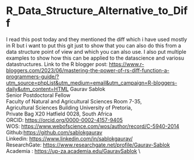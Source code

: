 # R_Data_Structure_Alternative_to_Diff
I read this post today and they mentioned the diff which i have used mostly in R but i want to put this git just to show that you can also do this from a data structure point of view and which you can also use. I also put multiple examples to show how this can be applied to the datascience and variosu datastructures. Link to the R blogger post: https://www.r-bloggers.com/2023/06/mastering-the-power-of-rs-diff-function-a-programmers-guide/?utm_source=phpList&utm_medium=email&utm_campaign=R-bloggers-daily&utm_content=HTML 
Gaurav Sablok \
Senior Postdoctoral Fellow \
Faculty of Natural and Agricultural Sciences Room 7-35, \
Agricultural Sciences Building University of Pretoria, \
Private Bag X20 Hatfield 0028, South Africa \
ORCID: https://orcid.org/0000-0002-4157-9405 \
WOS: https://www.webofscience.com/wos/author/record/C-5940-2014 \
Github:https://github.com/sablokgaurav \
Linkedin: https://www.linkedin.com/in/sablokgaurav/ \
ResearchGate: https://www.researchgate.net/profile/Gaurav-Sablok \
Academia : https://up-za.academia.edu/GauravSablok \
